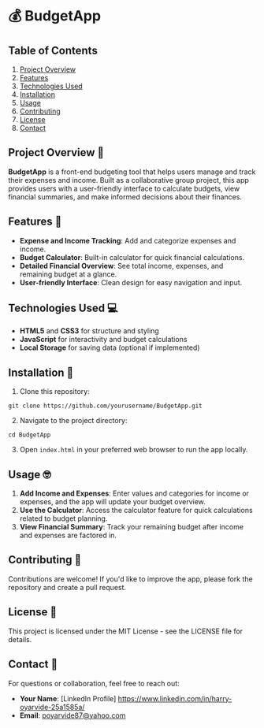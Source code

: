 # 💰 BudgetApp

## Table of Contents
1. [Project Overview](#project-overview)
2. [Features](#features)
3. [Technologies Used](#technologies-used)
4. [Installation](#installation)
5. [Usage](#usage)
6. [Contributing](#contributing)
7. [License](#license)
8. [Contact](#contact)

## Project Overview 🌟
**BudgetApp** is a front-end budgeting tool that helps users manage and track their expenses and income. Built as a collaborative group project, this app provides users with a user-friendly interface to calculate budgets, view financial summaries, and make informed decisions about their finances.

## Features 🤑
* **Expense and Income Tracking**: Add and categorize expenses and income.
* **Budget Calculator**: Built-in calculator for quick financial calculations.
* **Detailed Financial Overview**: See total income, expenses, and remaining budget at a glance.
* **User-friendly Interface**: Clean design for easy navigation and input.

## Technologies Used 💻
* **HTML5** and **CSS3** for structure and styling
* **JavaScript** for interactivity and budget calculations
* **Local Storage** for saving data (optional if implemented)

## Installation 🚀
1. Clone this repository:
```
git clone https://github.com/yourusername/BudgetApp.git
```
2. Navigate to the project directory:
```
cd BudgetApp
```
3. Open `index.html` in your preferred web browser to run the app locally.

## Usage 🤓
1. **Add Income and Expenses**: Enter values and categories for income or expenses, and the app will update your budget overview.
2. **Use the Calculator**: Access the calculator feature for quick calculations related to budget planning.
3. **View Financial Summary**: Track your remaining budget after income and expenses are factored in.

## Contributing 🤝
Contributions are welcome! If you'd like to improve the app, please fork the repository and create a pull request.

## License 📜
This project is licensed under the MIT License - see the LICENSE file for details.

## Contact 📩
For questions or collaboration, feel free to reach out:
* **Your Name**: [LinkedIn Profile] https://www.linkedin.com/in/harry-oyarvide-25a1585a/
* **Email**: poyarvide87@yahoo.com